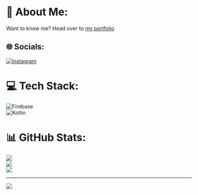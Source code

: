 # 💫 About Me:
Want to know me? Head over to [my portfolio](https://mikesplore.github.io/portfolio)

## 🌐 Socials:
[![Instagram](https://img.shields.io/badge/Instagram-%23E4405F.svg?logo=Instagram&logoColor=white)](https://instagram.com/mikesplore)  

# 💻 Tech Stack:
![Firebase](https://img.shields.io/badge/firebase-a08021?style=for-the-badge&logo=firebase&logoColor=ffcd34)  
![Kotlin](https://img.shields.io/badge/kotlin-%237F52FF.svg?style=for-the-badge&logo=kotlin&logoColor=white)  

# 📊 GitHub Stats:
![](https://github-readme-stats.vercel.app/api?username=mikesplore&theme=dark&hide_border=false&include_all_commits=false&count_private=false)<br/>
![](https://github-readme-streak-stats.herokuapp.com/?user=mikesplore&theme=dark&hide_border=false)<br/>
![](https://github-readme-stats.vercel.app/api/top-langs/?username=mikesplore&theme=dark&hide_border=false&include_all_commits=false&count_private=false&layout=compact)

---
[![](https://visitcount.itsvg.in/api?id=mikesplore&icon=0&color=0)](https://visitcount.itsvg.in)

